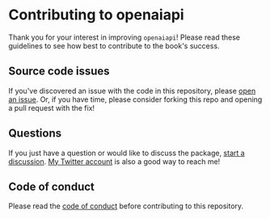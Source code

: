 # Contributing to openaiapi

Thank you for your interest in improving `openaiapi`!
Please read these guidelines to see how best to contribute to the book's success.

## Source code issues

If you've discovered an issue with the code in this repository, please [open an issue](https://github.com/daneah/openaiapi/issues/new/choose).
Or, if you have time, please consider forking this repo and opening a pull request with the fix!

## Questions

If you just have a question or would like to discuss the package, [start a discussion](https://github.com/daneah/openaiapi/discussions/new). [My Twitter account](https://twitter.com/easyaspython) is also a good way to reach me!

## Code of conduct

Please read the [code of conduct](../CODE_OF_CONDUCT.md) before contributing to this repository.
